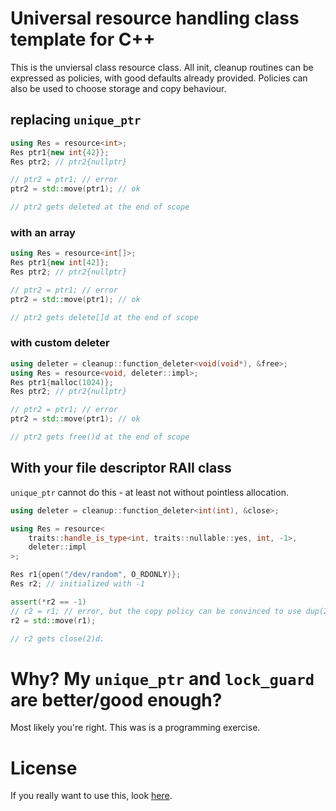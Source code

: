 # Universal resource handling class template for C++ 
This is the unviersal class resource class. All init, cleanup routines can be expressed as 
policies, with good defaults already provided. Policies can also be used to choose storage
and copy behaviour.

## replacing `unique_ptr`
```cpp
using Res = resource<int>;
Res ptr1{new int{42}};
Res ptr2; // ptr2{nullptr}

// ptr2 = ptr1; // error
ptr2 = std::move(ptr1); // ok

// ptr2 gets deleted at the end of scope
```

### with an array
```cpp
using Res = resource<int[]>;
Res ptr1{new int[42]};
Res ptr2; // ptr2{nullptr}

// ptr2 = ptr1; // error
ptr2 = std::move(ptr1); // ok

// ptr2 gets delete[]d at the end of scope
```

### with custom deleter
```cpp
using deleter = cleanup::function_deleter<void(void*), &free>;
using Res = resource<void, deleter::impl>;
Res ptr1{malloc(1024)};
Res ptr2; // ptr2{nullptr}

// ptr2 = ptr1; // error
ptr2 = std::move(ptr1); // ok

// ptr2 gets free()d at the end of scope
```

## With your file descriptor RAII class
`unique_ptr` cannot do this - at least not without pointless allocation. 
```cpp
using deleter = cleanup::function_deleter<int(int), &close>;

using Res = resource<
	traits::handle_is_type<int, traits::nullable::yes, int, -1>,
	deleter::impl
>;

Res r1{open("/dev/random", O_RDONLY)};
Res r2; // initialized with -1

assert(*r2 == -1)
// r2 = r1; // error, but the copy policy can be convinced to use dup(2)
r2 = std::move(r1);

// r2 gets close(2)d.
```

# Why? My `unique_ptr` and `lock_guard` are better/good enough?
Most likely you're right. This was is a programming exercise.

# License
If you really want to use this, look [here](LICENSE.md).


